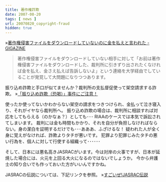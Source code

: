 ```yaml
---
title: 著作権詐欺
date: 2007-08-20
tags: [ news ]
url: 20070820_copyright-fraud
hidden: true
---
```

&raquo;<a href="http://gigazine.net/index.php?/news/comments/20070820_p2plawsuits/">著作権侵害ファイルをダウンロードしていないのに金を払えと言われた - GIGAZINE</a>

<blockquote>著作権侵害ファイルをダウンロードしていない相手に対して「お前は著作権侵害ファイルをダウンロードした、裁判所に引きずり出されたくなければ金を払え、金さえ払えば告訴しないよ」という連絡を大学経由でしていることが発覚して大問題になりつつあります。</blockquote>

振り込め詐欺と手口が似てませんか？裁判所の支払督促使って架空請求する詐欺。
&raquo;<a href="http://www.npa.go.jp/safetylife/seianki31/1_hurikome.htm">「振り込め詐欺（恐喝）」事件にご注意！</a>

使ったか使ってないかわからない架空の請求をつきつけられ、金払って泣き寝入り、それがイヤなら裁判所へ。
振り込め詐欺の場合は、裁判所に相談すれば対応をしてもらえる（のかなぁ？）としても･･･
RIAAのケースでは本気で訴訟されてしまいます。
裁判には金も時間もかかり、それを自分が負担しなければならない。身の潔白を証明するだけでも･･･あああ、ふざけるな！
疑われた人が全く身に覚えがなければ、詐欺よりタチが悪いです。
犯罪より犯罪じみたタチの悪い行為を、個人に対して行使する組織って･･････

そして、日本には悪名高きJASRACがいます。今は対岸の火事ですが、日本が延焼した場合には、火元を上回る大火になるのではないでしょうか。
今から弁護士の知り合いでも作っておいた方がいいんですかね。

JASRACの伝説については、下記リンクを参照。
&raquo;<a href="http://iiaccess.net/upload/view.php/000901.swf">すごいぜ!JASRAC伝説
</a>

